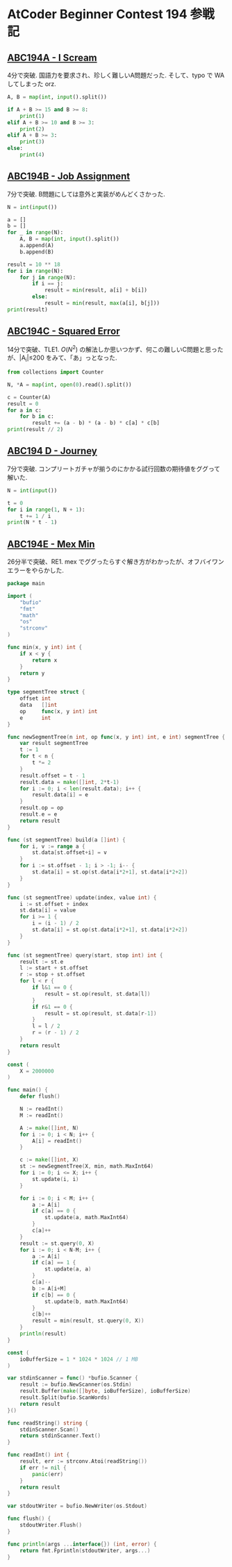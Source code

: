 # AtCoder Beginner Contest 194 参戦記

## [ABC194A - I Scream](https://atcoder.jp/contests/abc194/tasks/abc194_a)

4分で突破. 国語力を要求され、珍しく難しいA問題だった. そして、typo で WA してしまった orz.

```python
A, B = map(int, input().split())

if A + B >= 15 and B >= 8:
    print(1)
elif A + B >= 10 and B >= 3:
    print(2)
elif A + B >= 3:
    print(3)
else:
    print(4)
```

## [ABC194B - Job Assignment](https://atcoder.jp/contests/abc194/tasks/abc194_b)

7分で突破. B問題にしては意外と実装がめんどくさかった.

```python
N = int(input())

a = []
b = []
for _ in range(N):
    A, B = map(int, input().split())
    a.append(A)
    b.append(B)

result = 10 ** 18
for i in range(N):
    for j in range(N):
        if i == j:
            result = min(result, a[i] + b[i])
        else:
            result = min(result, max(a[i], b[j]))
print(result)
```

## [ABC194C - Squared Error](https://atcoder.jp/contests/abc194/tasks/abc194_c)

14分で突破、TLE1. *O*(*N*<sup>2</sup>) の解法しか思いつかず、何この難しいC問題と思ったが、|A<sub>i</sub>|≤200 をみて、「あ」っとなった.

```python
from collections import Counter

N, *A = map(int, open(0).read().split())

c = Counter(A)
result = 0
for a in c:
    for b in c:
        result += (a - b) * (a - b) * c[a] * c[b]
print(result // 2)
```

## [ABC194 	D - Journey](https://atcoder.jp/contests/abc194/tasks/abc194_d)

7分で突破. コンプリートガチャが揃うのにかかる試行回数の期待値をググって解いた.

```python
N = int(input())

t = 0
for i in range(1, N + 1):
    t += 1 / i
print(N * t - 1)
```

## [ABC194E - Mex Min](https://atcoder.jp/contests/abc194/tasks/abc194_e)

26分半で突破、RE1. mex でググったらすぐ解き方がわかったが、オフバイワンエラーをやらかした.

```go
package main

import (
	"bufio"
	"fmt"
	"math"
	"os"
	"strconv"
)

func min(x, y int) int {
	if x < y {
		return x
	}
	return y
}

type segmentTree struct {
	offset int
	data   []int
	op     func(x, y int) int
	e      int
}

func newSegmentTree(n int, op func(x, y int) int, e int) segmentTree {
	var result segmentTree
	t := 1
	for t < n {
		t *= 2
	}
	result.offset = t - 1
	result.data = make([]int, 2*t-1)
	for i := 0; i < len(result.data); i++ {
		result.data[i] = e
	}
	result.op = op
	result.e = e
	return result
}

func (st segmentTree) build(a []int) {
	for i, v := range a {
		st.data[st.offset+i] = v
	}
	for i := st.offset - 1; i > -1; i-- {
		st.data[i] = st.op(st.data[i*2+1], st.data[i*2+2])
	}
}

func (st segmentTree) update(index, value int) {
	i := st.offset + index
	st.data[i] = value
	for i >= 1 {
		i = (i - 1) / 2
		st.data[i] = st.op(st.data[i*2+1], st.data[i*2+2])
	}
}

func (st segmentTree) query(start, stop int) int {
	result := st.e
	l := start + st.offset
	r := stop + st.offset
	for l < r {
		if l&1 == 0 {
			result = st.op(result, st.data[l])
		}
		if r&1 == 0 {
			result = st.op(result, st.data[r-1])
		}
		l = l / 2
		r = (r - 1) / 2
	}
	return result
}

const (
	X = 2000000
)

func main() {
	defer flush()

	N := readInt()
	M := readInt()

	A := make([]int, N)
	for i := 0; i < N; i++ {
		A[i] = readInt()
	}

	c := make([]int, X)
	st := newSegmentTree(X, min, math.MaxInt64)
	for i := 0; i <= X; i++ {
		st.update(i, i)
	}

	for i := 0; i < M; i++ {
		a := A[i]
		if c[a] == 0 {
			st.update(a, math.MaxInt64)
		}
		c[a]++
	}
	result := st.query(0, X)
	for i := 0; i < N-M; i++ {
		a := A[i]
		if c[a] == 1 {
			st.update(a, a)
		}
		c[a]--
		b := A[i+M]
		if c[b] == 0 {
			st.update(b, math.MaxInt64)
		}
		c[b]++
		result = min(result, st.query(0, X))
	}
	println(result)
}

const (
	ioBufferSize = 1 * 1024 * 1024 // 1 MB
)

var stdinScanner = func() *bufio.Scanner {
	result := bufio.NewScanner(os.Stdin)
	result.Buffer(make([]byte, ioBufferSize), ioBufferSize)
	result.Split(bufio.ScanWords)
	return result
}()

func readString() string {
	stdinScanner.Scan()
	return stdinScanner.Text()
}

func readInt() int {
	result, err := strconv.Atoi(readString())
	if err != nil {
		panic(err)
	}
	return result
}

var stdoutWriter = bufio.NewWriter(os.Stdout)

func flush() {
	stdoutWriter.Flush()
}

func println(args ...interface{}) (int, error) {
	return fmt.Fprintln(stdoutWriter, args...)
}
```
